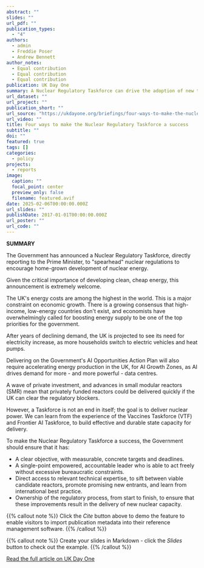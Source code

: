 ```yaml
---
abstract: ""
slides: ""
url_pdf: ""
publication_types:
  - "4"
authors:
  - admin
  - Freddie Poser
  - Andrew Bennett
author_notes:
  - Equal contribution
  - Equal contribution
  - Equal contribution
publication: UK Day One
summary: A Nuclear Regulatory Taskforce can drive the adoption of new technology for the UK to meet its net zero targets and the increase in demand for electricity.
url_dataset: ""
url_project: ""
publication_short: ""
url_source: "https://ukdayone.org/briefings/four-ways-to-make-the-nuclear-regulatory-taskforce-a-success"
url_video: ""
title: Four ways to make the Nuclear Regulatory Taskforce a success
subtitle: ""
doi: ""
featured: true
tags: []
categories:
  - policy
projects:
  - reports
image:
  caption: ""
  focal_point: center
  preview_only: false
  filename: featured.avif
date: 2025-02-06T00:00:00.000Z
url_slides: ""
publishDate: 2017-01-01T00:00:00.000Z
url_poster: ""
url_code: ""
---
```

**SUMMARY**

The Government has announced a Nuclear Regulatory Taskforce, directly reporting to the Prime Minister, to "spearhead" nuclear regulations to encourage home-grown development of nuclear energy. 

Given the critical importance of developing clean, cheap energy, this announcement is extremely welcome.

The UK's energy costs are among the highest in the world. This is a major constraint on economic growth. There is a growing consensus that high-income, low-energy countries don't exist, and economists have overwhelmingly called for boosting energy supply to be one of the top priorities for the government.

After years of declining demand, the UK is projected to see its need for electricity increase, as more households switch to electric vehicles and heat pumps.

Delivering on the Government's AI Opportunities Action Plan will also require accelerating energy production in the UK, for AI Growth Zones, as AI drives demand for more - and more powerful - data centres. 

A wave of private investment, and advances in small modular reactors (SMR) mean that privately funded reactors could be delivered quickly if the UK can clear the regulatory blockers.

However, a Taskforce is not an end in itself; the goal is to deliver nuclear power. We can learn from the experience of the Vaccines Taskforce (VTF) and Frontier AI Taskforce, to build effective and durable state capacity for delivery.

To make the Nuclear Regulatory Taskforce a success, the Government should ensure that it has:

* A clear objective, with measurable, concrete targets and deadlines.
* A single-point empowered, accountable leader who is able to act freely without excessive bureaucratic constraints.
* Direct access to relevant technical expertise, to sift between viable candidate reactors, promote promising new entrants, and learn from international best practice.
* Ownership of the regulatory process, from start to finish, to ensure that these improvements result in the delivery of new nuclear capacity.

{{% callout note %}}
Click the *Cite* button above to demo the feature to enable visitors to import publication metadata into their reference management software.
{{% /callout %}}

{{% callout note %}}
Create your slides in Markdown - click the *Slides* button to check out the example.
{{% /callout %}}

[Read the full article on UK Day One](https://ukdayone.org/briefings/four-ways-to-make-the-nuclear-regulatory-taskforce-a-success) 